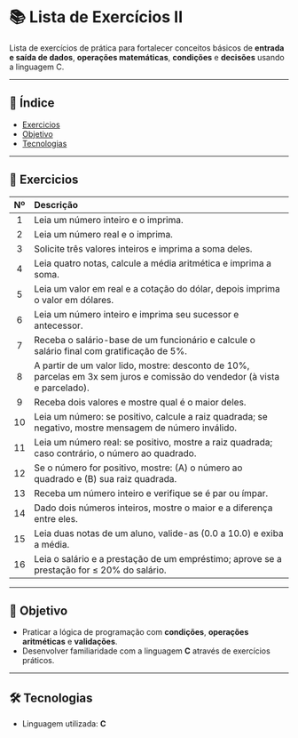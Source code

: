 # 📚 Lista de Exercícios II

Lista de exercícios de prática para fortalecer conceitos básicos de **entrada e saída de dados**, **operações matemáticas**, **condições** e **decisões** usando a linguagem C.

---

## 📁 Índice

- [Exercicios](#exercicios)
- [Objetivo](#objetivo)
- [Tecnologias](#tecnologias)

---

## 🧠 Exercicios

| Nº | Descrição |
|:---:|:-----------|
| 1 | Leia um número inteiro e o imprima. |
| 2 | Leia um número real e o imprima. |
| 3 | Solicite três valores inteiros e imprima a soma deles. |
| 4 | Leia quatro notas, calcule a média aritmética e imprima a soma. |
| 5 | Leia um valor em real e a cotação do dólar, depois imprima o valor em dólares. |
| 6 | Leia um número inteiro e imprima seu sucessor e antecessor. |
| 7 | Receba o salário-base de um funcionário e calcule o salário final com gratificação de 5%. |
| 8 | A partir de um valor lido, mostre: desconto de 10%, parcelas em 3x sem juros e comissão do vendedor (à vista e parcelado). |
| 9 | Receba dois valores e mostre qual é o maior deles. |
| 10 | Leia um número: se positivo, calcule a raiz quadrada; se negativo, mostre mensagem de número inválido. |
| 11 | Leia um número real: se positivo, mostre a raiz quadrada; caso contrário, o número ao quadrado. |
| 12 | Se o número for positivo, mostre: (A) o número ao quadrado e (B) sua raiz quadrada. |
| 13 | Receba um número inteiro e verifique se é par ou ímpar. |
| 14 | Dado dois números inteiros, mostre o maior e a diferença entre eles. |
| 15 | Leia duas notas de um aluno, valide-as (0.0 a 10.0) e exiba a média. |
| 16 | Leia o salário e a prestação de um empréstimo; aprove se a prestação for ≤ 20% do salário. |

---

## 🎯 Objetivo

- Praticar a lógica de programação com **condições**, **operações aritméticas** e **validações**.
- Desenvolver familiaridade com a linguagem **C** através de exercícios práticos.

---

## 🛠️ Tecnologias

- Linguagem utilizada: **C**
